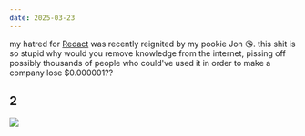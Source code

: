 ```yaml
---
date: 2025-03-23
---
```


my hatred for [Redact](https://redact.dev/) was recently reignited by my pookie Jon 😘. this shit is so stupid why would you remove knowledge from the internet, pissing off possibly thousands of people who could've used it in order to make a company lose $0.000001??

## 2

![](https://i.imgur.com/gci5iTr.png)
